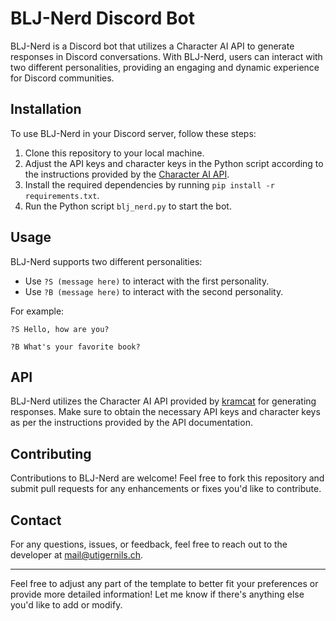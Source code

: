 # BLJ-Nerd Discord Bot

BLJ-Nerd is a Discord bot that utilizes a Character AI API to generate responses in Discord conversations. With BLJ-Nerd, users can interact with two different personalities, providing an engaging and dynamic experience for Discord communities.

## Installation

To use BLJ-Nerd in your Discord server, follow these steps:

1. Clone this repository to your local machine.
2. Adjust the API keys and character keys in the Python script according to the instructions provided by the [Character AI API](https://github.com/kramcat/CharacterAI).
3. Install the required dependencies by running `pip install -r requirements.txt`.
4. Run the Python script `blj_nerd.py` to start the bot.

## Usage

BLJ-Nerd supports two different personalities:

- Use `?S (message here)` to interact with the first personality.
- Use `?B (message here)` to interact with the second personality.

For example:
```
?S Hello, how are you?
```
```
?B What's your favorite book?
```

## API

BLJ-Nerd utilizes the Character AI API provided by [kramcat](https://github.com/kramcat/CharacterAI) for generating responses. Make sure to obtain the necessary API keys and character keys as per the instructions provided by the API documentation.

## Contributing

Contributions to BLJ-Nerd are welcome! Feel free to fork this repository and submit pull requests for any enhancements or fixes you'd like to contribute.

## Contact

For any questions, issues, or feedback, feel free to reach out to the developer at [mail@utigernils.ch](mailto:mail@utigernils.ch).

---

Feel free to adjust any part of the template to better fit your preferences or provide more detailed information! Let me know if there's anything else you'd like to add or modify.
